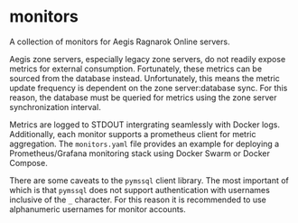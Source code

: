 # monitors
A collection of monitors for Aegis Ragnarok Online servers.

Aegis zone servers, especially legacy zone servers, do not readily expose metrics for external consumption.  Fortunately, these metrics can be sourced from the database instead.  Unfortunately, this means the metric update frequency is dependent on the zone server:database sync.  For this reason, the database must be queried for metrics using the zone server synchronization interval.

Metrics are logged to STDOUT intergrating seamlessly with Docker logs.  Additionally, each monitor supports a prometheus client for metric aggregation.  The `monitors.yaml` file provides an example for deploying a Prometheus/Grafana monitoring stack using Docker Swarm or Docker Compose.

There are some caveats to the `pymssql` client library.  The most important of which is that `pymssql` does not support authentication with usernames inclusive of the `_` character.  For this reason it is recommended to use alphanumeric usernames for monitor accounts.
